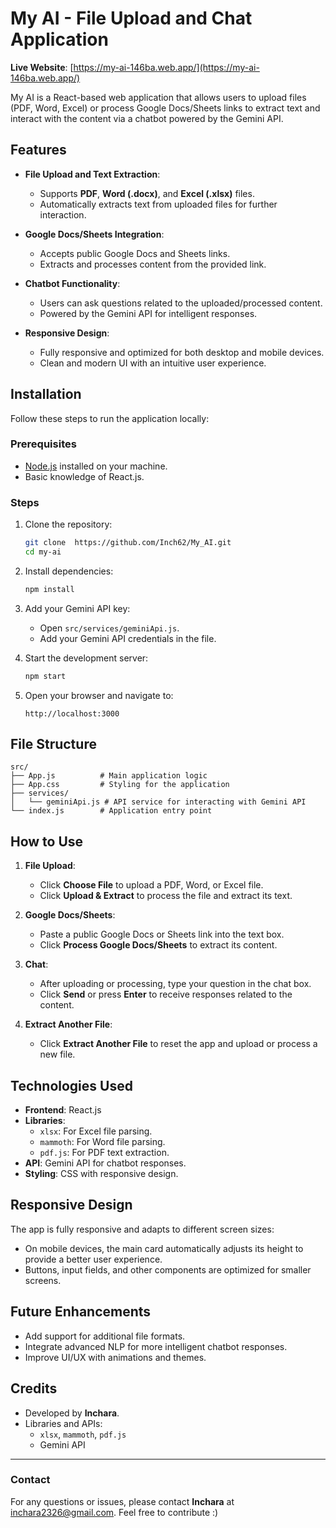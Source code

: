 
# My AI - File Upload and Chat Application

**Live Website**: [https://my-ai-146ba.web.app/](https://my-ai-146ba.web.app/)

My AI is a React-based web application that allows users to upload files (PDF, Word, Excel) or process Google Docs/Sheets links to extract text and interact with the content via a chatbot powered by the Gemini API.

## Features

- **File Upload and Text Extraction**:
  - Supports **PDF**, **Word (.docx)**, and **Excel (.xlsx)** files.
  - Automatically extracts text from uploaded files for further interaction.

- **Google Docs/Sheets Integration**:
  - Accepts public Google Docs and Sheets links.
  - Extracts and processes content from the provided link.

- **Chatbot Functionality**:
  - Users can ask questions related to the uploaded/processed content.
  - Powered by the Gemini API for intelligent responses.

- **Responsive Design**:
  - Fully responsive and optimized for both desktop and mobile devices.
  - Clean and modern UI with an intuitive user experience.

## Installation

Follow these steps to run the application locally:

### Prerequisites
- [Node.js](https://nodejs.org/) installed on your machine.
- Basic knowledge of React.js.

### Steps
1. Clone the repository:
   ```bash
   git clone  https://github.com/Inch62/My_AI.git
   cd my-ai
   ```

2. Install dependencies:
   ```bash
   npm install
   ```

3. Add your Gemini API key:
   - Open `src/services/geminiApi.js`.
   - Add your Gemini API credentials in the file.

4. Start the development server:
   ```bash
   npm start
   ```

5. Open your browser and navigate to:
   ```
   http://localhost:3000
   ```

## File Structure

```
src/
├── App.js          # Main application logic
├── App.css         # Styling for the application
├── services/
│   └── geminiApi.js # API service for interacting with Gemini API
└── index.js        # Application entry point
```

## How to Use

1. **File Upload**:
   - Click **Choose File** to upload a PDF, Word, or Excel file.
   - Click **Upload & Extract** to process the file and extract its text.

2. **Google Docs/Sheets**:
   - Paste a public Google Docs or Sheets link into the text box.
   - Click **Process Google Docs/Sheets** to extract its content.

3. **Chat**:
   - After uploading or processing, type your question in the chat box.
   - Click **Send** or press **Enter** to receive responses related to the content.

4. **Extract Another File**:
   - Click **Extract Another File** to reset the app and upload or process a new file.

## Technologies Used

- **Frontend**: React.js
- **Libraries**:
  - `xlsx`: For Excel file parsing.
  - `mammoth`: For Word file parsing.
  - `pdf.js`: For PDF text extraction.
- **API**: Gemini API for chatbot responses.
- **Styling**: CSS with responsive design.

## Responsive Design

The app is fully responsive and adapts to different screen sizes:
- On mobile devices, the main card automatically adjusts its height to provide a better user experience.
- Buttons, input fields, and other components are optimized for smaller screens.



## Future Enhancements

- Add support for additional file formats.
- Integrate advanced NLP for more intelligent chatbot responses.
- Improve UI/UX with animations and themes.


## Credits

- Developed by **Inchara**.
- Libraries and APIs:
  - `xlsx`, `mammoth`, `pdf.js`
  - Gemini API

---

### Contact

For any questions or issues, please contact **Inchara** at [inchara2326@gmail.com](inchara2326@gmail.com). Feel free to contribute :)
